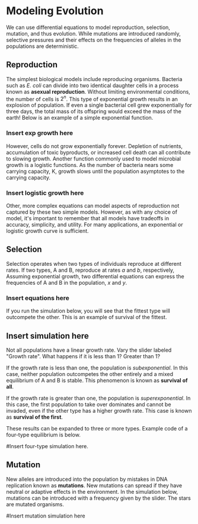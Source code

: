 # Modeling Evolution

We can use differential equations to model reproduction, selection, mutation, and thus evolution. While mutations are introduced randomly, selective pressures and their effects on the frequencies of alleles in the populations are deterministic.

## Reproduction

The simplest biological models include reproducing organisms. Bacteria such as *E. coli* can divide into two identical daughter cells in a process known as **asexual reproduction**. Without limiting environmental conditions, the number of cells is $2^n$. This type of exponential growth results in an explosion of population. If even a single bacterial cell grew exponentially for three days, the total mass of its offspring would exceed the mass of the earth! Below is an example of a simple exponential function.

### Insert exp growth here

However, cells do not grow exponentially forever. Depletion of nutrients, accumulation of toxic byproducts, or increased cell death can all contribute to slowing growth. Another function commonly used to model microbial growth is a logistic functions. As the number of bacteria nears some carrying capacity, K, growth slows until the population asymptotes to the carrying capacity.

### Insert logistic growth here

Other, more complex equations can model aspects of reproduction not captured by these two simple models. However, as with any choice of model, it's important to remember that all models have tradeoffs in accuracy, simplicity, and utility. For many applications, an exponential or logistic growth curve is sufficient.

## Selection

Selection operates when two types of individuals reproduce at different rates. If two types, A and B, reproduce at rates *a* and *b*, respectively, Assuming exponential growth, two differential equations can express the frequencies of A and B in the population, *x* and *y*.

### Insert equations here

If you run the simulation below, you will see that the fittest type will outcompete the other. This is an example of survival of the fittest.

## Insert simulation here

Not all populations have a linear growth rate. Vary the slider labeled "Growth rate". What happens if it is less than 1? Greater than 1?

If the growth rate is less than one, the population is *subexponential*. In this case, neither population outcompetes the other entirely and a mixed equilibrium of A and B is stable. This phenomenon is known as **survival of all**.

If the growth rate is greater than one, the population is *superexponential*. In this case, the first population to take over dominates and cannot be invaded, even if the other type has a higher growth rate. This case is known as **survival of the first**.

These results can be expanded to three or more types. Example code of a four-type equilibrium is below.

#Insert four-type simulation here.

## Mutation

New alleles are introduced into the population by mistakes in DNA replication known as **mutations**. New mutations can spread if they have neutral or adaptive effects in the environment. In the simulation below, mutations can be introduced with a frequency given by the slider. The stars are mutated organisms. 

#Insert mutation simulation here
